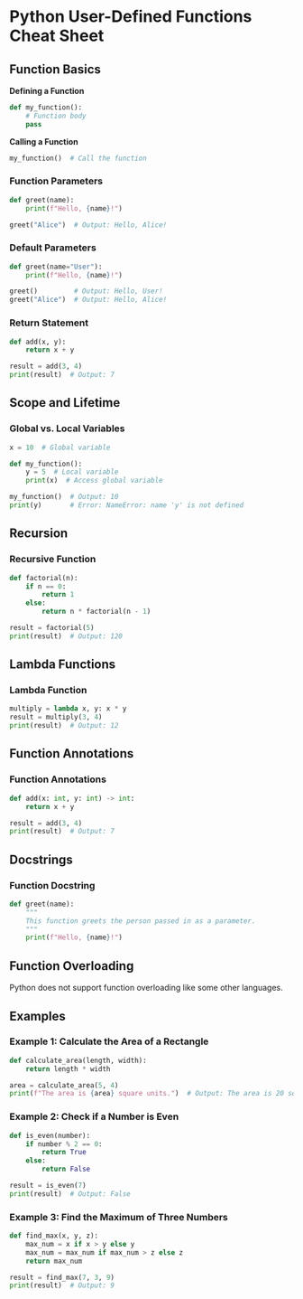
# Python User-Defined Functions Cheat Sheet

## Function Basics

**Defining a Function**

```python
def my_function():
    # Function body
    pass
```

**Calling a Function**

```python
my_function()  # Call the function
```

### Function Parameters

```python
def greet(name):
    print(f"Hello, {name}!")

greet("Alice")  # Output: Hello, Alice!
```

### Default Parameters

```python
def greet(name="User"):
    print(f"Hello, {name}!")

greet()         # Output: Hello, User!
greet("Alice")  # Output: Hello, Alice!
```

### Return Statement

```python
def add(x, y):
    return x + y

result = add(3, 4)
print(result)  # Output: 7
```

## Scope and Lifetime

### Global vs. Local Variables

```python
x = 10  # Global variable

def my_function():
    y = 5  # Local variable
    print(x)  # Access global variable

my_function()  # Output: 10
print(y)       # Error: NameError: name 'y' is not defined
```

## Recursion

### Recursive Function

```python
def factorial(n):
    if n == 0:
        return 1
    else:
        return n * factorial(n - 1)

result = factorial(5)
print(result)  # Output: 120
```

## Lambda Functions

### Lambda Function

```python
multiply = lambda x, y: x * y
result = multiply(3, 4)
print(result)  # Output: 12
```

## Function Annotations

### Function Annotations

```python
def add(x: int, y: int) -> int:
    return x + y

result = add(3, 4)
print(result)  # Output: 7
```

## Docstrings

### Function Docstring

```python
def greet(name):
    """
    This function greets the person passed in as a parameter.
    """
    print(f"Hello, {name}!")
```

## Function Overloading

Python does not support function overloading like some other languages.

## Examples

### Example 1: Calculate the Area of a Rectangle

```python
def calculate_area(length, width):
    return length * width

area = calculate_area(5, 4)
print(f"The area is {area} square units.")  # Output: The area is 20 square units.
```

### Example 2: Check if a Number is Even

```python
def is_even(number):
    if number % 2 == 0:
        return True
    else:
        return False

result = is_even(7)
print(result)  # Output: False
```

### Example 3: Find the Maximum of Three Numbers

```python
def find_max(x, y, z):
    max_num = x if x > y else y
    max_num = max_num if max_num > z else z
    return max_num

result = find_max(7, 3, 9)
print(result)  # Output: 9
```

